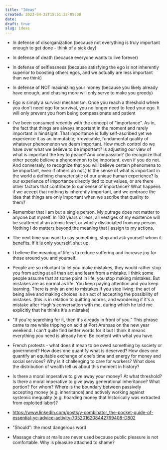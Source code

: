 ```yaml
---
title: "Ideas"
created: 2023-04-22T15:51:22-05:00
date:
draft: true
slug: ideas
---
```


- In defense of disorganization (because not everything is truly important enough to get done - think of a sick day)
- In defense of death (because everyone wants to live forever)
- In defense of selflessness (because satisfying the ego is not inherently superior to boosting others egos, and we actually are less important than we think)
- In defense of NOT maximizing your money (because you likely already have enough, and chasing more will only serve to make you greedy)
- Ego is simply a survival mechanism. Once you reach a threshold where you don't need ego for survival, you no longer need to feed your ego. It will only prevent you from being compassionate and patient
- I've been consumed recently with the concept of "importance". As in, the fact that things are always important in the moment and rarely important in hindsight. That importance is fully self-ascribed yet we experience it as an immutable, irrevocable, fundamental quality of whatever phenomenon we deem important. How much control do we have over what we believe to be important? Is adjusting our view of what is important the key to peace? And compassion? (to recognize that other people believe a phenomenon to be important, even if you do not. And conversely, to recognize that you will believe certain phenomena to be important, even if others do not.) Is the sense of what is important in the world a defining characteristic of our unique human experience? Is our experience of importance directly tied to our values, or are there other factors that contribute to our sense of importance? What happens if we accept that nothing is inherently important, and we embrace the idea that things are only important when we ascribe that quality to them?
- Remember that I am but a single person. My outrage does not matter to anyone but myself. In 100 years or less, all vestiges of my existence will be scattered at an atomic level, or wholly dissociated from my person. Nothing I do matters beyond the meaning that I assign to my actions.
- The next time you want to say something, stop and ask yourself whom it benefits. If it is only yourself, shut up.
- I believe the meaning of life is to reduce suffering and increase joy for those around you and yourself.
- People are so reluctant to let you make mistakes, they would rather stop you from acting at all than act and learn from a mistake. I think some people assume that at some point in life, you stop making mistakes. But mistakes are as normal as life. You keep paying attention and you keep learning. There is only an end to mistakes if you stop living; the act of being alive and making choices is an act of accepting the possibility of mistakes. (this is in relation to quitting acorns, and wondering if it's a mistake after Hugh's conversation with me, during which he told me explicitly that he thinks it's a mistake)
- "If you're searching for it, then it's already in front of you." This phrase came to me while tripping on acid at Port Aransas on the new year weekend. I can't quite find better words for it but I think it means everything you need is already here. Be content with what you have.
- French protests - what does it mean to be owed something by society or government? How does one quantify what is deserved? How does one quantify an equitable exchange of one's time and energy for money and social services? Why is it challenging to care for workers? What does the distribution of wealth tell us about this moment in history?
- Is there a moral imperative to give away your money? At what threshold? Is there a moral imperative to give away generational inheritance? What portion? For whom? Where is the boundary between passively accepting money (e.g. inheritance) and actively working against systemic inequality (e.g. hoarding money that historically was extracted from exploited labor)?
- https://www.linkedin.com/posts/y-combinator_the-pocket-guide-of-essential-yc-advice-activity-7052016208442769408-D802

- "Should": the most dangerous word
- Massage chairs at malls are never used because public pleasure is not comfortable. Why is pleasure attached to shame?
